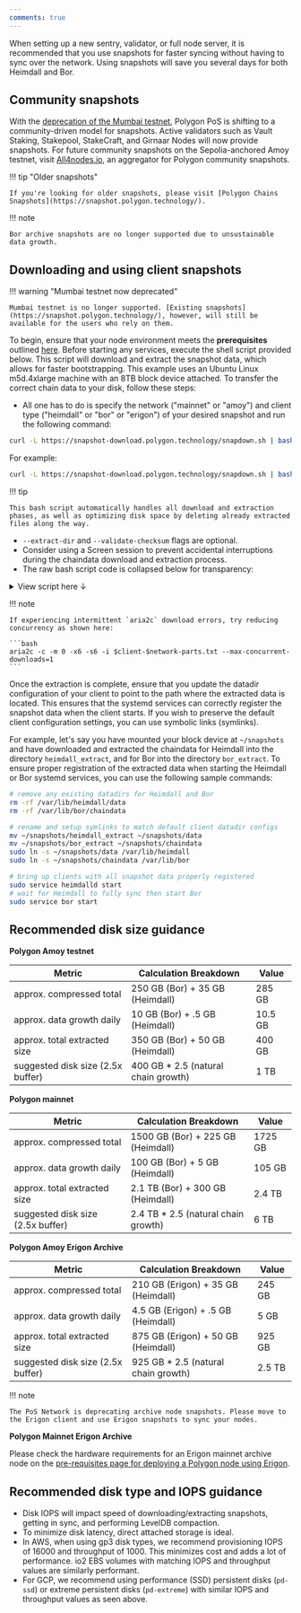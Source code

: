 ```yaml
---
comments: true
---
```


When setting up a new sentry, validator, or full node server, it is recommended that you use snapshots for faster syncing without having to sync over the network. Using snapshots will save you several days for both Heimdall and Bor. 

## Community snapshots

With the [deprecation of the Mumbai testnet](https://forum.polygon.technology/t/pos-tooling-after-mumbai-deprecation-no-action-required/13740), Polygon PoS is shifting to a community-driven model for snapshots. Active validators such as Vault Staking, Stakepool, StakeCraft, and Girnaar Nodes will now provide snapshots. For future community snapshots on the Sepolia-anchored Amoy testnet, visit [All4nodes.io](https://all4nodes.io/Polygon), an aggregator for Polygon community snapshots.

!!! tip "Older snapshots"

    If you're looking for older snapshots, please visit [Polygon Chains Snapshots](https://snapshot.polygon.technology/).

!!! note

    Bor archive snapshots are no longer supported due to unsustainable data growth.

## Downloading and using client snapshots

!!! warning "Mumbai testnet now deprecated"

    Mumbai testnet is no longer supported. [Existing snapshots](https://snapshot.polygon.technology/), however, will still be available for the users who rely on them. 

To begin, ensure that your node environment meets the **prerequisites** outlined [here](../how-to/full-node/full-node-binaries.md). Before starting any services, execute the shell script provided below. This script will download and extract the snapshot data, which allows for faster bootstrapping. This example uses an Ubuntu Linux m5d.4xlarge machine with an 8TB block device attached.
To transfer the correct chain data to your disk, follow these steps:

- All one has to do is specify the network ("mainnet" or "amoy") and client type ("heimdall" or "bor" or "erigon") of your desired snapshot and run the following command:


```bash
curl -L https://snapshot-download.polygon.technology/snapdown.sh | bash -s -- --network {{ network }} --client {{ client }} --extract-dir {{ extract_dir }} --validate-checksum {{ true / false }}
```

For example:

```bash
curl -L https://snapshot-download.polygon.technology/snapdown.sh | bash -s -- --network mainnet --client heimdall --extract-dir data --validate-checksum true
```

!!! tip

    This bash script automatically handles all download and extraction phases, as well as optimizing disk space by deleting already extracted files along the way.

- `--extract-dir` and `--validate-checksum` flags are optional.
- Consider using a Screen session to prevent accidental interruptions during the chaindata download and extraction process.
- The raw bash script code is collapsed below for transparency:

<details> 
<summary>View script here ↓</summary>

```bash
  #!/bin/bash

  function validate_network() {
    if [[ "$1" != "mainnet" && "$1" != "amoy" ]]; then
      echo "Invalid network input. Please enter 'mainnet' or 'amoy'."
      exit 1
    fi
  }

  function validate_client() {
    if [[ "$1" != "heimdall" && "$1" != "bor" && "$1" != "erigon" ]]; then
      echo "Invalid client input. Please enter 'heimdall' or 'bor' or 'erigon'."
      exit 1
    fi
  }

  function validate_checksum() {
    if [[ "$1" != "true" && "$1" != "false" ]]; then
      echo "Invalid checksum input. Please enter 'true' or 'false'."
      exit 1
    fi
  }

  # Parse command-line arguments
  while [[ $# -gt 0 ]]; do
    key="$1"

    case $key in
      -n | --network)
        validate_network "$2"
        network="$2"
        shift # past argument
        shift # past value
        ;;
      -c | --client)
        validate_client "$2"
        client="$2"
        shift # past argument
        shift # past value
        ;;
      -d | --extract-dir)
        extract_dir="$2"
        shift # past argument
        shift # past value
        ;;
      -v | --validate-checksum)
        validate_checksum "$2"
        checksum="$2"
        shift # past argument
        shift # past value
        ;;
      *) # unknown option
        echo "Unknown option: $1"
        exit 1
        ;;
    esac
  done

  # Set default values if not provided through command-line arguments
  network=${network:-amoy}
  client=${client:-heimdall}
  extract_dir=${extract_dir:-"${client}_extract"}
  checksum=${checksum:-false}


  # install dependencies and cursor to extract directory
  sudo apt-get update -y
  sudo apt-get install -y zstd pv aria2
  mkdir -p "$extract_dir"
  cd "$extract_dir"

  # download compiled incremental snapshot files list
  aria2c -x6 -s6 "https://snapshot-download.polygon.technology/$client-$network-parts.txt"

  # remove hash lines if user declines checksum verification
  if [ "$checksum" == "false" ]; then
      sed -i '/checksum/d' $client-$network-parts.txt
  fi

  # download all incremental files, includes automatic checksum verification per increment
  aria2c -x6 -s6 --max-tries=0 --save-session-interval=60 --save-session=$client-$network-failures.txt --max-connection-per-server=4 --retry-wait=3 --check-integrity=$checksum -i $client-$network-parts.txt

  max_retries=5
  retry_count=0

  while [ $retry_count -lt $max_retries ]; do
      echo "Retrying failed parts, attempt $((retry_count + 1))..."
      aria2c -x6 -s6 --max-tries=0 --save-session-interval=60 --save-session=$client-$network-failures.txt --max-connection-per-server=4 --retry-wait=3 --check-integrity=$checksum -i $client-$network-failures.txt

      # Check the exit status of the aria2c command
      if [ $? -eq 0 ]; then
          echo "Command succeeded."
          break  # Exit the loop since the command succeeded
      else
          echo "Command failed. Retrying..."
          retry_count=$((retry_count + 1))
      fi
  done

  # Don't extract if download/retries failed.
  if [ $retry_count -eq $max_retries ]; then
      echo "Download failed. Restart the script to resume downloading."
      exit 1
  fi

  declare -A processed_dates

  # Join bulk parts into valid tar.zst and extract
  for file in $(find . -name "$client-$network-snapshot-bulk-*-part-*" -print | sort); do
      date_stamp=$(echo "$file" | grep -o 'snapshot-.*-part' | sed 's/snapshot-\(.*\)-part/\1/')

      # Check if we have already processed this date
      if [[ -z "${processed_dates[$date_stamp]}" ]]; then
          processed_dates[$date_stamp]=1
          output_tar="$client-$network-snapshot-${date_stamp}.tar.zst"
          echo "Join parts for ${date_stamp} then extract"
          cat $client-$network-snapshot-${date_stamp}-part* > "$output_tar"
          rm $client-$network-snapshot-${date_stamp}-part*
          pv $output_tar | tar -I zstd -xf - -C . && rm $output_tar
      fi
  done

  # Join incremental following day parts
  for file in $(find . -name "$client-$network-snapshot-*-part-*" -print | sort); do
      date_stamp=$(echo "$file" | grep -o 'snapshot-.*-part' | sed 's/snapshot-\(.*\)-part/\1/')

      # Check if we have already processed this date
      if [[ -z "${processed_dates[$date_stamp]}" ]]; then
          processed_dates[$date_stamp]=1
          output_tar="$client-$network-snapshot-${date_stamp}.tar.zst"
          echo "Join parts for ${date_stamp} then extract"
          cat $client-$network-snapshot-${date_stamp}-part* > "$output_tar"
          rm $client-$network-snapshot-${date_stamp}-part*
          pv $output_tar | tar -I zstd -xf - -C . --strip-components=3 && rm $output_tar
      fi
  done
```

</details>

!!! note

    If experiencing intermittent `aria2c` download errors, try reducing concurrency as shown here:

    ```bash
    aria2c -c -m 0 -x6 -s6 -i $client-$network-parts.txt --max-concurrent-downloads=1
    ```

Once the extraction is complete, ensure that you update the datadir configuration of your client to point to the path where the extracted data is located. This ensures that the systemd services can correctly register the snapshot data when the client starts. 
If you wish to preserve the default client configuration settings, you can use symbolic links (symlinks).

For example, let's say you have mounted your block device at `~/snapshots` and have downloaded and extracted the chaindata for Heimdall into the directory `heimdall_extract`, and for Bor into the directory `bor_extract`. To ensure proper registration of the extracted data when starting the Heimdall or Bor systemd services, you can use the following sample commands:

```bash
# remove any existing datadirs for Heimdall and Bor
rm -rf /var/lib/heimdall/data
rm -rf /var/lib/bor/chaindata

# rename and setup symlinks to match default client datadir configs
mv ~/snapshots/heimdall_extract ~/snapshots/data
mv ~/snapshots/bor_extract ~/snapshots/chaindata
sudo ln -s ~/snapshots/data /var/lib/heimdall
sudo ln -s ~/snapshots/chaindata /var/lib/bor

# bring up clients with all snapshot data properly registered
sudo service heimdalld start
# wait for Heimdall to fully sync then start Bor
sudo service bor start
```

## Recommended disk size guidance

**Polygon Amoy testnet**

| Metric | Calculation Breakdown | Value |
| ------ | --------------------- | ----------- |
| approx. compressed total | 250 GB (Bor) + 35 GB (Heimdall) | 285 GB |
| approx. data growth daily | 10 GB (Bor) + .5 GB (Heimdall) | 10.5 GB |
| approx. total extracted size | 350 GB (Bor) + 50 GB (Heimdall) | 400 GB |
| suggested disk size (2.5x buffer) | 400 GB * 2.5 (natural chain growth) | 1 TB | 

**Polygon mainnet**

| Metric | Calculation Breakdown | Value |
| ------ | --------------------- | ----------- |
| approx. compressed total | 1500 GB (Bor) + 225 GB (Heimdall) | 1725 GB |
| approx. data growth daily | 100 GB (Bor) + 5 GB (Heimdall) | 105 GB |
| approx. total extracted size | 2.1 TB (Bor) + 300 GB (Heimdall) | 2.4 TB |
| suggested disk size (2.5x buffer) | 2.4 TB * 2.5 (natural chain growth) | 6 TB |

**Polygon Amoy Erigon Archive**

| Metric | Calculation Breakdown | Value |
| ------ | --------------------- | ----------- |
| approx. compressed total | 210 GB (Erigon) + 35 GB (Heimdall) | 245 GB |
| approx. data growth daily | 4.5 GB (Erigon) + .5 GB (Heimdall) | 5 GB |
| approx. total extracted size | 875 GB (Erigon) + 50 GB (Heimdall) | 925 GB |
| suggested disk size (2.5x buffer) | 925 GB * 2.5 (natural chain growth) | 2.5 TB | 

!!! note

    The PoS Network is deprecating archive node snapshots. Please move to the Erigon client and use Erigon snapshots to sync your nodes.

**Polygon Mainnet Erigon Archive**

Please check the hardware requirements for an Erigon mainnet archive node on the [pre-requisites page for deploying a Polygon node using Erigon](https://erigon.gitbook.io/erigon/basic-usage/getting-started#hardware-requirements).

## Recommended disk type and IOPS guidance

- Disk IOPS will impact speed of downloading/extracting snapshots, getting in sync, and performing LevelDB compaction.
- To minimize disk latency, direct attached storage is ideal.
- In AWS, when using gp3 disk types, we recommend provisioning IOPS of 16000 and throughput of 1000. This minimizes cost and adds a lot of performance. io2 EBS volumes with matching IOPS and throughput values are similarly performant.
- For GCP, we recommend using performance (SSD) persistent disks (`pd-ssd`) or extreme persistent disks (`pd-extreme`) with similar IOPS and throughput values as seen above.
